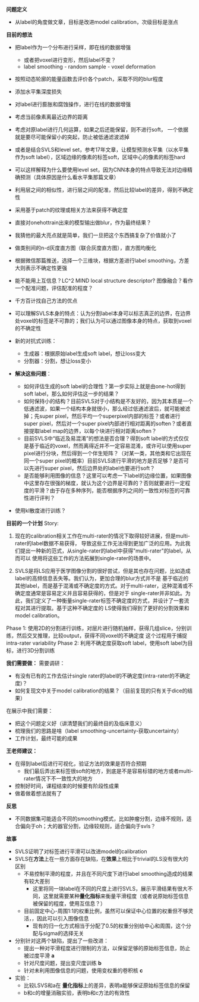 **问题定义**

- 从label的角度做文章，目标是改进model calibration，次级目标是涨点



**目前的想法**

- 把label作为一个分布进行采样，即在线的数据增强
  - 或者把voxel进行变形，然后label不变？
  - label smoothing - random sample - voxel deformation
- 按照动态轮廓的能量函数去评价各个patch，采取不同的blur程度
- 添加水平集深度损失
- 对label进行膨胀和腐蚀操作，进行在线的数据增强
- 考虑当前像素离最近边界的距离
- 考虑对原label进行几何运算，如果之后还能保留，则不进行soft， 一个依据就是要尽可能保留小的突起，防止被低通滤波滤掉
- 或者是结合SVLS和level set，参考17年文章，让模型预测水平集（以水平集作为soft label），区域边缘的像素的标签soft，区域中心的像素的标签hard
- 可以这样解释为什么要使用level set，因为CNN本身的特点导致无法对边缘精确预测（具体原因是什么看水平集那篇文章）
- 利用层之间的相似性，进行层之间的配准，然后比较label的差异，得到不确定性
- 采用基于patch的纹理或相关方法来获得不确定度
- 直接对onehottrain出来的模型输出做blur，作为最终结果？
- 我猜他的最大亮点就是简单，我们一旦把这个东西搞复杂了价值就小了
- 做类别间的n-d灰度直方图（联合灰度直方图），直方图均衡化
- 根据微信那篇推送，选择一个三维块，根据方差进行label smoothing，方差大则表示不确定性更强
- 能不能用上互信息？LC^2 MIND local structure descriptor? 图像融合？看作一个配准问题，评估配准的程度？
- 千方百计找自己方法的优点
- 可以理解SVLS本身的特点：认为分割label本身可以标志真正的边界，在边界处voxel的标签是不可靠的；我们认为可以通过图像本身的特点，获取到voxel的不确定性

- 新的对抗式训练：
  - 生成器：根据原始label生成soft label，想让loss变大
  - 分割器：分割，想让loss变小

- **解决这些问题**：
  - 如何评估生成的soft label的合理性？第一步实际上就是由one-hot得到soft label，那么如何评估这一步的结果？
  - 如何保持小的结构？目前SVLS对于小结构是不友好的，因为其本质是一个低通滤波，如果一个结构本身就很小，那么经过低通滤波后，就可能被滤掉；先super pixel，然后平均一个superpixel内部的标签？或者进行super pixel，然后对一个super pixel内部进行相对距离的soften？或者直接提取label map的边界，以每个块进行相对距离soften？
  - 目前SVLS中“临近及易混淆”的想法是否合理？得到soft label的方式仅仅是基于临近的voxel，然而离得近并不一定容易混淆，或许可以使用super pixel进行分块，然后得到一个伴生矩阵？（对某一类，其他类和它出现在同一个super pixel的概率）目前SVLS进行平滑的地方是否足够？是否可以先进行super pixel，然后边界处的label也要进行soft？
  - 是否能够利用图像的信息？这里可以考虑一下label的边缘位置，如果图像中这里存在很强的梯度，就认为这个边界是可靠的？否则就要进行一定程度的平滑？由于存在多种序列，能否根据序列之间的一致性对标签的可靠性进行评判？
- 使用kl散度进行训练？



**目前的一个计划**
Story:

1. 现在的calibration相关工作在multi-rater的情况下取得较好进展，但是multi-rater的label数据不易获得，
   导致这些工作无法得到更加广泛的应用。为此我们提出一种新的范式，从single-rater的label中获得"multi-rater"的label，从而可以
   使用将这些工作的方法拓展到single-rater的场景中。
   
2. SVLS是将LS应用于医学图像分割的很好尝试，但是其也存在问题，比如造成label的高频信息丢失等。我们认为，更加合理的blur方式并不是
   基于临近的其他label，而是基于混淆或不确定度的方式。对于multi-rater，这种混淆或不确定度通常是容易定义并且容易获得的，但是对于
   single-rater并非如此。为此，我们定义了一种衡量single-rater标签不确定度的方式，并设计了一套流程对其进行提取。基于这种不确定度的
   LS使得我们得到了更好的分割效果和model calibration。 


Phase 1:
使用2D的分割进行训练，对层片进行随机抽样，获得几组slice，分别训练，然后交叉推理，比较output，获得不同voxel的不确定度
这个过程用于捕捉intra-rater variability
Phase 2:
利用不确定度获取soft label，使用soft label为目标，进行3D分割训练



**我们需要做：**
需要调研：

- 有没有已有的工作去估计single rater的label的不确定度(intra-rater的不确定度)？
- 如何复现文中关于model calibration的结果？（目前复现的只有关于dice的结果）


在展示中我们需要：
- 把这个问题定义好（讲清楚我们的最终目的及临床意义）
- 梳理我们的思路是啥（label smoothing-uncertainty-获取uncertainty）
- 工作计划，最终可能的成果



**王老师建议：**

- 在得到label后进行可视化，验证方法的效果是否符合预期
  - 我们最后弄出来标签很soft的地方，到底是不是容易标错的地方或者multi-rater情况下不一致性大的地方
- 控制好时间，课程结束的时候要有阶段性成果
- 做着做着想法就有了



**反思**

- 不同数据集可能适合不同的smoothing模式，比如肿瘤分割，边缘不规则，适合偏向于oh；大的器官分割，边缘较规则，适合偏向于svls？



**故事**

- SVLS证明了对标签进行平滑可以改进model的calibration
- SVLS在**方法**上在一些方面存在缺陷，在**效果**上相比于trivial的LS没有很大的区别
  - 不易控制平滑的程度，并且在不同尺度下进行label smoothing造成的结果有较大差别
    - 这里将同一块label在不同的尺度上进行SVLS，展示平滑结果有很大不同，这里就需要某种**量化指标**来衡量平滑程度（或者说原始标签信息被保留的程度，使用互信息？）
  - 目前固定中心-周围1:1的权重比例，虽然可以保证中心位置的权重但不够灵活，，因此可以引入图像信息
    - 现有的归一化方式相当于分配了0.5的权重分别给中心和周围，这个分配与sigma的选择无关
- 分别针对这两个缺陷，提出了一些改进：
  - 提出一种对平滑程度进行限制的方法，以保留足够的原始标签信息，防止被过度平滑 **a**
  - 针对尺度问题，提出变尺度训练 **b**
  - 针对未利用图像信息的问题，使用变权重的卷积核 **c**
- 实验：
  - 比较LSVS和a在 **量化指标**上的差异，表明a能够保证原始标签信息的保留
  - b和c的增量消融实验，表明b和c方法的有效性

